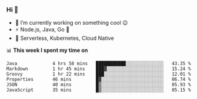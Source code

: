 ### Hi 👋

<!--
**nodejh/nodejh** is a ✨ _special_ ✨ repository because its `README.md` (this file) appears on your GitHub profile.

Here are some ideas to get you started:

- 🔭 I’m currently working on ...
- 🌱 I’m currently learning ...
- 👯 I’m looking to collaborate on ...
- 🤔 I’m looking for help with ...
- 💬 Ask me about ...
- 📫 How to reach me: ...
- 😄 Pronouns: ...
- ⚡ Fun fact: ...
-->

- 🔭 I’m currently working on something cool :wink:
- ⚡ Node.js, Java, Go :thought_balloon:
- 🤖 Serverless, Kubernetes, Cloud Native

📊 **This week I spent my time on**

<!--START_SECTION:waka-->

```text
Java             4 hrs 58 mins   ███████████░░░░░░░░░░░░░░   43.35 %
Markdown         1 hr 45 mins    ███▓░░░░░░░░░░░░░░░░░░░░░   15.24 %
Groovy           1 hr 22 mins    ███░░░░░░░░░░░░░░░░░░░░░░   12.01 %
Properties       46 mins         █▓░░░░░░░░░░░░░░░░░░░░░░░   06.74 %
JSON             40 mins         █▒░░░░░░░░░░░░░░░░░░░░░░░   05.93 %
JavaScript       35 mins         █▒░░░░░░░░░░░░░░░░░░░░░░░   05.15 %
```

<!--END_SECTION:waka-->


<!--
:traffic_light: **Visitors**

![visitors](https://visitor-badge.glitch.me/badge?page_id=nodejh.nodejh)
-->
